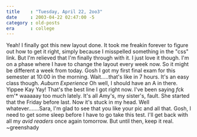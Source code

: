 ```yaml
---
title    : "Tuesday, April 22, 2oo3"
date     : 2003-04-22 02:47:00 -5
category : old-posts
era      : college
---
```


Yeah!  I finally got this new layout done.  It took me freakin forever to figure out how to get it right, simply because I misspelled something in the "css" link.  But I'm relieved that I'm finally through with it.  I just love it though.  I'm on a phase where I have to change the layout every week now.  So it might be different a week from today.  Gosh I got my first final exam for this semester at 10:00 in the morning.  Wait.....that's like in 7 hours.  It's an easy class though.  *Auburn Experience* Oh well, I should have an A in there.  Yippee Kay Yay!  That's the best line I got right now.  I've been saying *f*ck em'* waaaaay too much lately.  It's all Amy's, my sister's, fault.  She started that the Friday before last.  Now it's stuck in my head.  Well whatever.......Sara, I'm glad to see that you like your pic and all that.  Gosh, I need to get some sleep before I have to go take this test.  I'll get back with all my *avid readers* once again tomorrow.  But until then, keep it real.  ~greenshady
